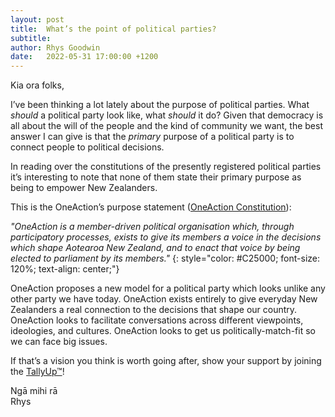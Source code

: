 ```yaml
---
layout: post
title:  What’s the point of political parties?
subtitle:
author: Rhys Goodwin
date:   2022-05-31 17:00:00 +1200
---
```


Kia ora folks, 

I’ve been thinking a lot lately about the purpose of political parties. What *should* a political party look like, what *should* it do? Given that democracy is all about the will of the people and the kind of community we want, the best answer I can give is that the *primary* purpose of a political party is to connect people to political decisions.

In reading over the constitutions of the presently registered political parties it’s interesting to note that none of them state their primary purpose as being to empower New Zealanders. 

This is the OneAction’s purpose statement (<a href="/Downloads/OneAction - Constitution v2.3a - Published.pdf" target="_blank" onclick="gtag('event', 'Click', {  'event_category' : 'PDF Download',  'event_label' : 'Constitution'});" >OneAction Constitution</a>):

*"OneAction is a member-driven political organisation which, through participatory processes, exists to give its members a voice in the decisions which shape Aotearoa New Zealand, and to enact that voice by being elected to parliament by its members."*
{: style="color: #C25000; font-size: 120%; text-align: center;"}

OneAction proposes a new model for a political party which looks unlike any other party we have today. OneAction exists entirely to give everyday New Zealanders a real connection to the decisions that shape our country. OneAction looks to facilitate conversations across different viewpoints, ideologies, and cultures. OneAction looks to get us politically-match-fit so we can face big issues.

If that’s a vision you think is worth going after, show your support by joining the <a href="{{site.data.urls.join}}">TallyUp™</a>!


Ngā mihi rā   
Rhys